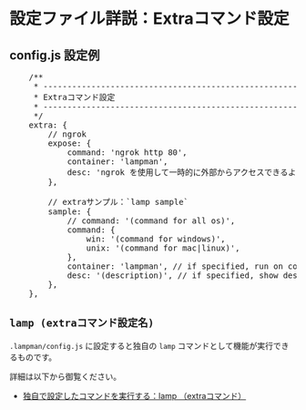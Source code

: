 
# 設定ファイル詳説：Extraコマンド設定

## config.js 設定例
<pre class="cmd">
    /**
     * ---------------------------------------------------------------
     * Extraコマンド設定
     * ---------------------------------------------------------------
     */
    extra: {
        // ngrok
        expose: {
            command: 'ngrok http 80',
            container: 'lampman',
            desc: 'ngrok を使用して一時的に外部からアクセスできるようにする'
        },

        // extraサンプル：`lamp sample`
        sample: {
            // command: '(command for all os)',
            command: {
                win: '(command for windows)',
                unix: '(command for mac|linux)',
            },
            container: 'lampman', // if specified, run on container.
            desc: '(description)', // if specified, show desc on `lamp --help`
        },
    },
</pre>

## `lamp (extraコマンド設定名)`

`.lampman/config.js` に設定すると独自の `lamp` コマンドとして機能が実行できるものです。

詳細は以下から御覧ください。

- [独自で設定したコマンドを実行する：lamp （extraコマンド）](cmd-extra.html)
